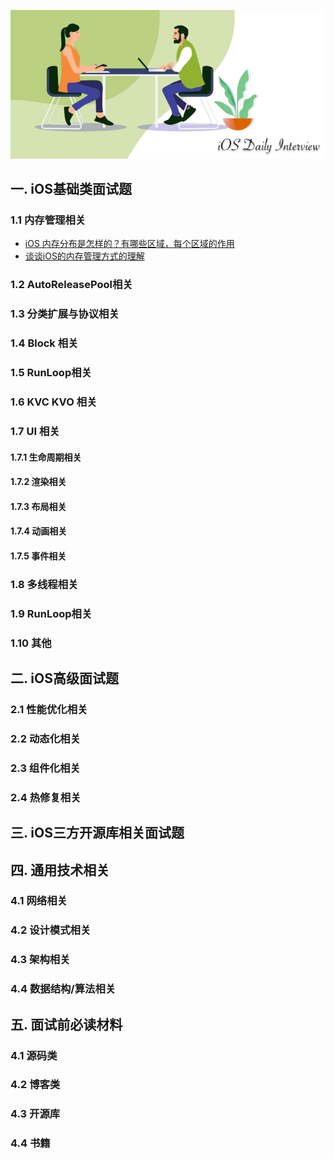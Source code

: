
![](./images/logo.png)

## 一. iOS基础类面试题

### 1.1 内存管理相关

* [iOS 内存分布是怎样的？有哪些区域，每个区域的作用](https://github.com/tbfungeek/iOS-Daily-Interview/issues/1)
* [谈谈iOS的内存管理方式的理解](https://github.com/tbfungeek/iOS-Daily-Interview/issues/2)

### 1.2 AutoReleasePool相关

### 1.3 分类扩展与协议相关

### 1.4 Block 相关

### 1.5 RunLoop相关

### 1.6 KVC KVO 相关

### 1.7 UI 相关

#### 1.7.1 生命周期相关

#### 1.7.2 渲染相关

#### 1.7.3 布局相关

#### 1.7.4 动画相关

#### 1.7.5 事件相关

### 1.8 多线程相关

### 1.9 RunLoop相关

### 1.10 其他

## 二. iOS高级面试题

### 2.1 性能优化相关

### 2.2 动态化相关

### 2.3 组件化相关

### 2.4 热修复相关


## 三. iOS三方开源库相关面试题


## 四. 通用技术相关

### 4.1 网络相关

### 4.2 设计模式相关

### 4.3 架构相关

### 4.4 数据结构/算法相关


## 五. 面试前必读材料

### 4.1 源码类

### 4.2 博客类

### 4.3 开源库

### 4.4 书籍
